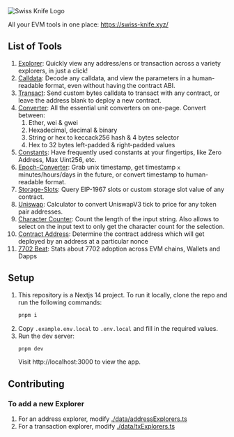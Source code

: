 <img alt="Swiss Knife Logo" src=".github/logo.png" />

All your EVM tools in one place: https://swiss-knife.xyz/

## List of Tools

1. [Explorer](https://explorer.swiss-knife.xyz/): Quickly view any address/ens or transaction across a variety explorers, in just a click!
2. [Calldata](https://calldata.swiss-knife.xyz/decoder): Decode any calldata, and view the parameters in a human-readable format, even without having the contract ABI.
3. [Transact](https://transact.swiss-knife.xyz/send-tx): Send custom bytes calldata to transact with any contract, or leave the address blank to deploy a new contract.
4. [Converter](https://converter.swiss-knife.xyz/eth): All the essential unit converters on one-page. Convert between:
   1. Ether, wei & gwei
   2. Hexadecimal, decimal & binary
   3. String or hex to keccack256 hash & 4 bytes selector
   4. Hex to 32 bytes left-padded & right-padded values
5. [Constants](https://constants.swiss-knife.xyz/): Have frequently used constants at your fingertips, like Zero Address, Max Uint256, etc.
6. [Epoch-Converter](https://epoch-converter.swiss-knife.xyz/): Grab unix timestamp, get timestamp `x` minutes/hours/days in the future, or convert timestamp to human-readable format.
7. [Storage-Slots](https://storage-slots.swiss-knife.xyz/): Query EIP-1967 slots or custom storage slot value of any contract.
8. [Uniswap](https://uniswap.swiss-knife.xyz/tick-to-price): Calculator to convert UniswapV3 tick to price for any token pair addresses.
9. [Character Counter](https://character-counter.swiss-knife.xyz/): Count the length of the input string. Also allows to select on the input text to only get the character count for the selection.
10. [Contract Address](https://contract-address.swiss-knife.xyz/): Determine the contract address which will get deployed by an address at a particular nonce
11. [7702 Beat](https://7702beat.swiss-knife.xyz/): Stats about 7702 adoption across EVM chains, Wallets and Dapps

## Setup

1. This repository is a Nextjs 14 project. To run it locally, clone the repo and run the following commands:
   ```bash
   pnpm i
   ```
2. Copy `.example.env.local` to `.env.local` and fill in the required values.
3. Run the dev server:
   ```bash
   pnpm dev
   ```
   Visit http://localhost:3000 to view the app.

## Contributing

### To add a new Explorer

1. For an address explorer, modify [./data/addressExplorers.ts](./data/addressExplorers.ts)
2. For a transaction explorer, modify [./data/txExplorers.ts](./data/txExplorers.ts)
